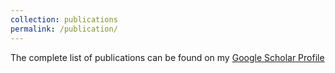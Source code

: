```yaml
---
collection: publications
permalink: /publication/
---
```

The complete list of publications can be found on my [Google Scholar Profile](https://github.com/zym1010/zym1010.github.io) 
